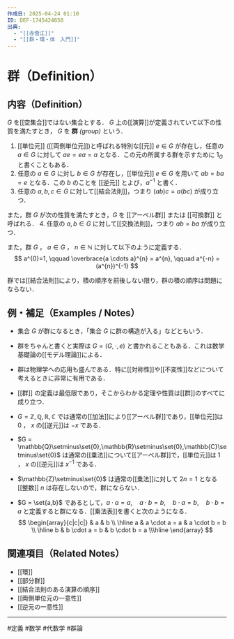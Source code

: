 ```yaml
---
作成日: 2025-04-24 01:10
ID: DEF-1745424650
出典:
  - "[[赤雪江]]"
  - "[[群・環・体　入門]]"
---
```


# 群（Definition）

## 内容（Definition）

$G$ を[[空集合]]ではない集合とする． $G$ 上の[[演算]]が定義されていて以下の性質を満たすとき， $G$ を **群** *(group)* という．

1. [[単位元]] ([[両側単位元]])と呼ばれる特別な[[元]] $e \in G$ が存在し，任意の $a \in G$ に対して $ae = ea = a$ となる．この元の所属する群を示すために $1_{G}$ と書くこともある．
2. 任意の $a \in G$ に対し $b \in G$ が存在し，[[単位元]] $e \in G$ を用いて $ab = ba = e$ となる．この $b$ のことを [[逆元]] とよび，$a^{-1}$ と書く．
3. 任意の $a,b,c \in G$ に対して[[結合法則]]，つまり $(ab)c = a(bc)$ が成り立つ．

また，群 $G$ が次の性質を満たすとき，$G$ を [[アーベル群]] または [[可換群]] と呼ばれる．
4. 任意の $a,b \in G$ に対して[[交換法則]]，つまり $ab = ba$ が成り立つ．

また，群 $G$ ， $a \in G$ ， $n \in \mathbb{N}$ に対して以下のように定義する．
$$
a^{0}=1, \qquad \overbrace{a \cdots a}^{n} = a^{n}, \qquad a^{-n} = (a^{n})^{-1}
$$

群では[[結合法則]]により，積の順序を前後しない限り，群の積の順序は問題にならない．

## 例・補足（Examples / Notes）

- 集合 $G$ が群になるとき，「集合 $G$ に群の構造が入る」などともいう．
- 群をちゃんと書くと実際は $G = (G , {\cdot} ,e)$ と書かれることもある．これは数学基礎論の[[モデル理論]]による．
- 群は物理学への応用も盛んである．特に[[対称性]]や[[不変性]]などについて考えるときに非常に有用である．
- [[群]] の定義は最低限であり，そこからわかる定理や性質は[[群]]のすべてに成り立つ．


- $G = \mathbb{Z},\mathbb{Q},\mathbb{R},\mathbb{C}$ では通常の[[加法]]により[[アーベル群]]であり，[[単位元]]は $0$ ， $x$ の[[逆元]]は $-x$ である．
- $G = \mathbb{Q}\setminus\set{0},\mathbb{R}\setminus\set{0},\mathbb{C}\setminus\set{0}$ は通常の[[乗法]]について[[アーベル群]]で，[[単位元]]は $1$ ， $x$ の[[逆元]]は $x^{-1}$ である．
- $\mathbb{Z}\setminus\set{0}$ は通常の[[乗法]]に対して $2n = 1$ となる[[整数]] $n$ は存在しないので，群にならない．
- $G = \set{a,b}$ であるとして，$a \cdot a = a,\quad a \cdot b = b,\quad b \cdot a = b,\quad b \cdot b = a$ と定義すると群になる．[[乗法表]]を書くと次のようになる．$$
\begin{array}{c|c|c|}
   & a & b \\ \hline
 a & a \cdot a = a & a \cdot b = b \\ \hline
 b & b \cdot a = b & b \cdot b = a \\\hline
\end{array}
$$

## 関連項目（Related Notes）

- [[環]]
- [[部分群]]
- [[結合法則のある演算の順序]]
- [[両側単位元の一意性]]
- [[逆元の一意性]]

---
#定義 #数学 #代数学 #群論 